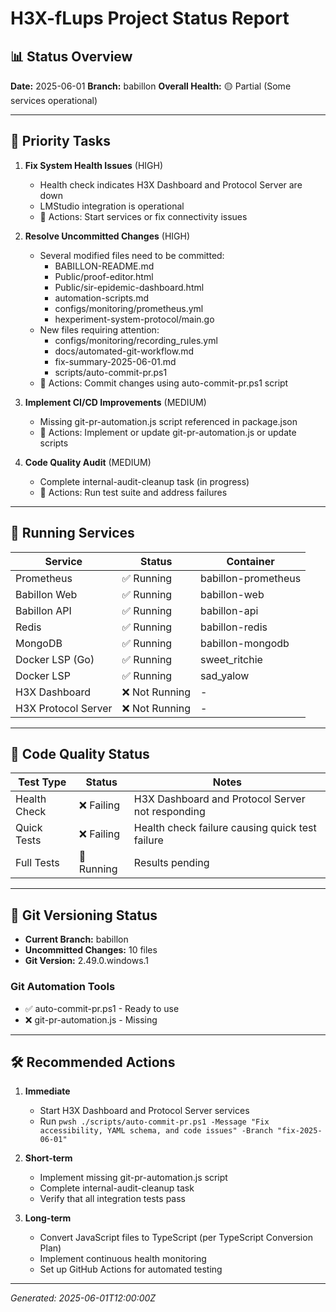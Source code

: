 # H3X-fLups Project Status Report

## 📊 Status Overview
**Date:** 2025-06-01
**Branch:** babillon
**Overall Health:** 🟡 Partial (Some services operational)

---

## 🚨 Priority Tasks

1. **Fix System Health Issues** (HIGH)
   - Health check indicates H3X Dashboard and Protocol Server are down
   - LMStudio integration is operational
   - 🔄 Actions: Start services or fix connectivity issues

2. **Resolve Uncommitted Changes** (HIGH)
   - Several modified files need to be committed:
     - BABILLON-README.md
     - Public/proof-editor.html
     - Public/sir-epidemic-dashboard.html
     - automation-scripts.md
     - configs/monitoring/prometheus.yml
     - hexperiment-system-protocol/main.go
   - New files requiring attention:
     - configs/monitoring/recording_rules.yml
     - docs/automated-git-workflow.md
     - fix-summary-2025-06-01.md
     - scripts/auto-commit-pr.ps1
   - 🔄 Actions: Commit changes using auto-commit-pr.ps1 script

3. **Implement CI/CD Improvements** (MEDIUM)
   - Missing git-pr-automation.js script referenced in package.json
   - 🔄 Actions: Implement or update git-pr-automation.js or update scripts

4. **Code Quality Audit** (MEDIUM)
   - Complete internal-audit-cleanup task (in progress)
   - 🔄 Actions: Run test suite and address failures

---

## 🔄 Running Services

| Service | Status | Container |
|---------|--------|-----------|
| Prometheus | ✅ Running | babillon-prometheus |
| Babillon Web | ✅ Running | babillon-web |
| Babillon API | ✅ Running | babillon-api |
| Redis | ✅ Running | babillon-redis |
| MongoDB | ✅ Running | babillon-mongodb |
| Docker LSP (Go) | ✅ Running | sweet_ritchie |
| Docker LSP | ✅ Running | sad_yalow |
| H3X Dashboard | ❌ Not Running | - |
| H3X Protocol Server | ❌ Not Running | - |

---

## 🧹 Code Quality Status

| Test Type | Status | Notes |
|-----------|--------|-------|
| Health Check | ❌ Failing | H3X Dashboard and Protocol Server not responding |
| Quick Tests | ❌ Failing | Health check failure causing quick test failure |
| Full Tests | 🔄 Running | Results pending |

---

## 📝 Git Versioning Status

- **Current Branch:** babillon
- **Uncommitted Changes:** 10 files
- **Git Version:** 2.49.0.windows.1

### Git Automation Tools
- ✅ auto-commit-pr.ps1 - Ready to use
- ❌ git-pr-automation.js - Missing

---

## 🛠️ Recommended Actions

1. **Immediate**
   - Start H3X Dashboard and Protocol Server services
   - Run `pwsh ./scripts/auto-commit-pr.ps1 -Message "Fix accessibility, YAML schema, and code issues" -Branch "fix-2025-06-01"`

2. **Short-term**
   - Implement missing git-pr-automation.js script
   - Complete internal-audit-cleanup task
   - Verify that all integration tests pass

3. **Long-term**
   - Convert JavaScript files to TypeScript (per TypeScript Conversion Plan)
   - Implement continuous health monitoring
   - Set up GitHub Actions for automated testing

---

_Generated: 2025-06-01T12:00:00Z_
